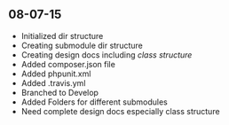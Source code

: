08-07-15
----
- Initialized dir structure
- Creating submodule dir structure
- Creating design docs including *class structure*
- Added composer.json file
- Added phpunit.xml
- Added .travis.yml
- Branched to Develop
- Added Folders for different submodules
- Need complete design docs especially class structure
